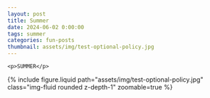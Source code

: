 ```yaml
---
layout: post
title: Summer
date: 2024-06-02 0:00:00
tags: summer
categories: fun-posts
thumbnail: assets/img/test-optional-policy.jpg
---
```


<div>

    <p>SUMMER</p>

</div>

<div class="row mt-3">
    <div class="col-sm mt-3 mt-md-0">
        {% include figure.liquid path="assets/img/test-optional-policy.jpg" class="img-fluid rounded z-depth-1" zoomable=true %}
    </div>
</div>
